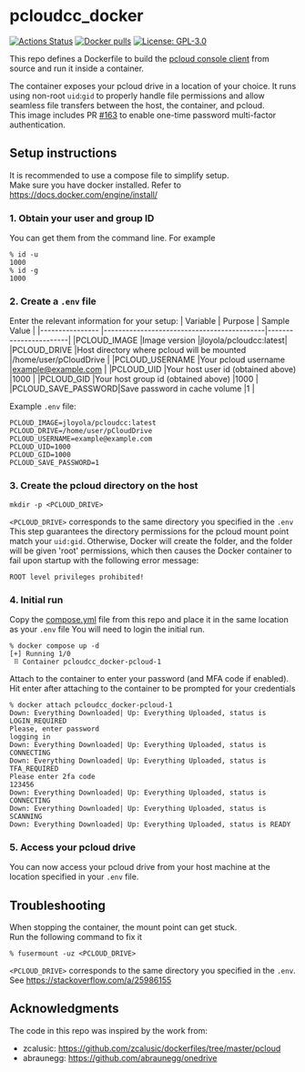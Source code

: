 # pcloudcc_docker
<p>
<a href="https://github.com/jlloyola/pcloudcc_docker/actions"><img alt="Actions Status" src="https://github.com/jlloyola/pcloudcc_docker/actions/workflows/docker-image.yml/badge.svg"></a>
<a href="https://hub.docker.com/r/jloyola/pcloudcc"><img alt="Docker pulls" src="https://img.shields.io/docker/pulls/jloyola/pcloudcc"></a>
<a href="https://github.com/jlloyola/pcloudcc_docker/blob/main/LICENSE"><img alt="License: GPL-3.0" src="https://img.shields.io/github/license/jlloyola/pcloudcc_docker"></a>
</p>

This repo defines a Dockerfile to build the
[pcloud console client](https://github.com/pcloudcom/console-client)
from source and run it inside a container.  

The container exposes your pcloud drive in a location of your
choice. It runs using non-root `uid`:`gid` to properly handle
file permissions and allow seamless file transfers between the host, the container, and pcloud.  
This image includes PR [#163](https://github.com/pcloudcom/console-client/pull/163)
to enable one-time password multi-factor authentication.

## Setup instructions
It is recommended to use a compose file to simplify setup.  
Make sure you have docker installed. Refer to https://docs.docker.com/engine/install/

### 1. Obtain your user and group ID
You can get them from the command line. For example
```
% id -u
1000
% id -g
1000
```
### 2. Create a `.env` file
Enter the relevant information for your setup:
| Variable           | Purpose                                    | Sample Value          |
|----------------    |--------------------------------------------|-----------------------|
|PCLOUD_IMAGE        |Image version                               |jloyola/pcloudcc:latest|
|PCLOUD_DRIVE        |Host directory where pcloud will be mounted |/home/user/pCloudDrive |
|PCLOUD_USERNAME     |Your pcloud username                        |example@example.com    |
|PCLOUD_UID          |Your host user id (obtained above)          |1000                   |
|PCLOUD_GID          |Your host group id (obtained above)         |1000                   |
|PCLOUD_SAVE_PASSWORD|Save password in cache volume               |1                      |

Example `.env` file:  
```
PCLOUD_IMAGE=jloyola/pcloudcc:latest
PCLOUD_DRIVE=/home/user/pCloudDrive
PCLOUD_USERNAME=example@example.com
PCLOUD_UID=1000
PCLOUD_GID=1000
PCLOUD_SAVE_PASSWORD=1
```
### 3. Create the pcloud directory on the host
```
mkdir -p <PCLOUD_DRIVE>
```
`<PCLOUD_DRIVE>` corresponds to the same directory you specified in the `.env`
This step guarantees the directory permissions for the pcloud mount point
match your `uid:gid`. Otherwise, Docker will create the folder, and the
folder will be given 'root' permissions, which then causes the Docker container to fail upon startup with the following error message:
```
ROOT level privileges prohibited!
```
### 4. Initial run
Copy the [compose.yml](https://github.com/jlloyola/pcloudcc_docker/blob/main/compose.yml)
file from this repo and place it in the same location as
your `.env` file
You will need to login the initial run.
```
% docker compose up -d
[+] Running 1/0
 ⠿ Container pcloudcc_docker-pcloud-1
```
Attach to the container to enter your password (and MFA code if enabled).  
Hit enter after attaching to the container to be prompted for your credentials
```
% docker attach pcloudcc_docker-pcloud-1
Down: Everything Downloaded| Up: Everything Uploaded, status is LOGIN_REQUIRED
Please, enter password
logging in
Down: Everything Downloaded| Up: Everything Uploaded, status is CONNECTING
Down: Everything Downloaded| Up: Everything Uploaded, status is TFA_REQUIRED
Please enter 2fa code
123456
Down: Everything Downloaded| Up: Everything Uploaded, status is CONNECTING
Down: Everything Downloaded| Up: Everything Uploaded, status is SCANNING
Down: Everything Downloaded| Up: Everything Uploaded, status is READY
```
### 5. Access your pcloud drive
You can now access your pcloud drive from your host machine
at the location specified in your `.env` file.

## Troubleshooting
When stopping the container, the mount point can get stuck.  
Run the following command to fix it
```
% fusermount -uz <PCLOUD_DRIVE>
```
`<PCLOUD_DRIVE>` corresponds to the same directory you specified in the `.env`.  
See https://stackoverflow.com/a/25986155
## Acknowledgments
The code in this repo was inspired by the work from:
* zcalusic: https://github.com/zcalusic/dockerfiles/tree/master/pcloud
* abraunegg: https://github.com/abraunegg/onedrive
